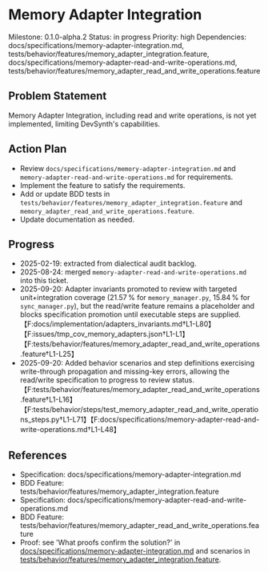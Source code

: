# Memory Adapter Integration
Milestone: 0.1.0-alpha.2
Status: in progress
Priority: high
Dependencies: docs/specifications/memory-adapter-integration.md, tests/behavior/features/memory_adapter_integration.feature,
docs/specifications/memory-adapter-read-and-write-operations.md, tests/behavior/features/memory_adapter_read_and_write_operations.feature

## Problem Statement
Memory Adapter Integration, including read and write operations, is not yet implemented, limiting DevSynth's capabilities.


## Action Plan
- Review `docs/specifications/memory-adapter-integration.md` and `memory-adapter-read-and-write-operations.md` for requirements.
- Implement the feature to satisfy the requirements.
- Add or update BDD tests in `tests/behavior/features/memory_adapter_integration.feature` and `memory_adapter_read_and_write_operations.feature`.
- Update documentation as needed.

## Progress
- 2025-02-19: extracted from dialectical audit backlog.
- 2025-08-24: merged `memory-adapter-read-and-write-operations.md` into this ticket.
- 2025-09-20: Adapter invariants promoted to review with targeted unit+integration coverage (21.57 % for `memory_manager.py`, 15.84 % for `sync_manager.py`), but the read/write feature remains a placeholder and blocks specification promotion until executable steps are supplied.【F:docs/implementation/adapters_invariants.md†L1-L80】【F:issues/tmp_cov_memory_adapters.json†L1-L1】【F:tests/behavior/features/memory_adapter_read_and_write_operations.feature†L1-L25】
- 2025-09-20: Added behavior scenarios and step definitions exercising write-through propagation and missing-key errors, allowing the read/write specification to progress to review status.【F:tests/behavior/features/memory_adapter_read_and_write_operations.feature†L1-L16】【F:tests/behavior/steps/test_memory_adapter_read_and_write_operations_steps.py†L1-L71】【F:docs/specifications/memory-adapter-read-and-write-operations.md†L1-L48】

## References
- Specification: docs/specifications/memory-adapter-integration.md
- BDD Feature: tests/behavior/features/memory_adapter_integration.feature
- Specification: docs/specifications/memory-adapter-read-and-write-operations.md
- BDD Feature: tests/behavior/features/memory_adapter_read_and_write_operations.feature
- Proof: see 'What proofs confirm the solution?' in [docs/specifications/memory-adapter-integration.md](../docs/specifications/memory-adapter-integration.md) and scenarios in [tests/behavior/features/memory_adapter_integration.feature](../tests/behavior/features/memory_adapter_integration.feature).
